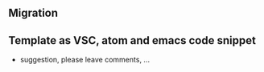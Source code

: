 ## Migration

## Template as VSC, atom and emacs code snippet

- suggestion, please leave comments, ...
